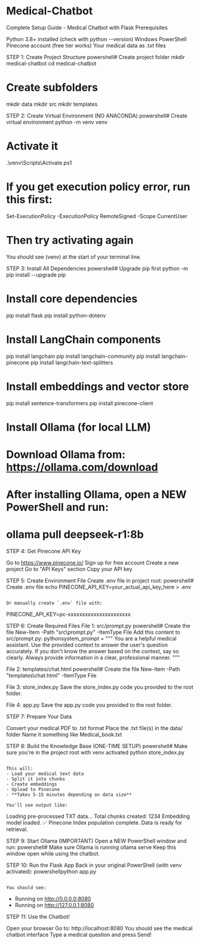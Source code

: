 # Medical-Chatbot
Complete Setup Guide - Medical Chatbot with Flask
Prerequisites

Python 3.8+ installed (check with python --version)
Windows PowerShell
Pinecone account (free tier works)
Your medical data as .txt files


STEP 1: Create Project Structure
powershell# Create project folder
mkdir medical-chatbot
cd medical-chatbot

# Create subfolders
mkdir data
mkdir src
mkdir templates

STEP 2: Create Virtual Environment (NO ANACONDA)
powershell# Create virtual environment
python -m venv venv

# Activate it
.\venv\Scripts\Activate.ps1

# If you get execution policy error, run this first:
Set-ExecutionPolicy -ExecutionPolicy RemoteSigned -Scope CurrentUser
# Then try activating again
You should see (venv) at the start of your terminal line.

STEP 3: Install All Dependencies
powershell# Upgrade pip first
python -m pip install --upgrade pip

# Install core dependencies
pip install flask
pip install python-dotenv

# Install LangChain components
pip install langchain
pip install langchain-community
pip install langchain-pinecone
pip install langchain-text-splitters

# Install embeddings and vector store
pip install sentence-transformers
pip install pinecone-client

# Install Ollama (for local LLM)
# Download Ollama from: https://ollama.com/download
# After installing Ollama, open a NEW PowerShell and run:
# ollama pull deepseek-r1:8b

STEP 4: Get Pinecone API Key

Go to https://www.pinecone.io/
Sign up for free account
Create a new project
Go to "API Keys" section
Copy your API key


STEP 5: Create Environment File
Create .env file in project root:
powershell# Create .env file
echo PINECONE_API_KEY=your_actual_api_key_here > .env
```

Or manually create `.env` file with:
```
PINECONE_API_KEY=pc-xxxxxxxxxxxxxxxxxxxxxx

STEP 6: Create Required Files
File 1: src/prompt.py
powershell# Create the file
New-Item -Path "src\prompt.py" -ItemType File
Add this content to src/prompt.py:
pythonsystem_prompt = """
You are a helpful medical assistant. Use the provided context to answer the user's question accurately.
If you don't know the answer based on the context, say so clearly.
Always provide information in a clear, professional manner.
"""

File 2: templates/chat.html
powershell# Create the file
New-Item -Path "templates\chat.html" -ItemType File

File 3: store_index.py
Save the store_index.py code you provided to the root folder.

File 4: app.py
Save the app.py code you provided to the root folder.

STEP 7: Prepare Your Data

Convert your medical PDF to .txt format
Place the .txt file(s) in the data/ folder
Name it something like Medical_book.txt


STEP 8: Build the Knowledge Base (ONE-TIME SETUP)
powershell# Make sure you're in the project root with venv activated
python store_index.py
```

This will:
- Load your medical text data
- Split it into chunks
- Create embeddings
- Upload to Pinecone
- **Takes 5-15 minutes depending on data size**

You'll see output like:
```
Loading pre-processed TXT data...
Total chunks created: 1234
Embedding model loaded.
✅ Pinecone Index population complete. Data is ready for retrieval.

STEP 9: Start Ollama (IMPORTANT)
Open a NEW PowerShell window and run:
powershell# Make sure Ollama is running
ollama serve
Keep this window open while using the chatbot.

STEP 10: Run the Flask App
Back in your original PowerShell (with venv activated):
powershellpython app.py
```

You should see:
```
 * Running on http://0.0.0.0:8080
 * Running on http://127.0.0.1:8080

STEP 11: Use the Chatbot!

Open your browser
Go to: http://localhost:8080
You should see the medical chatbot interface
Type a medical question and press Send!
